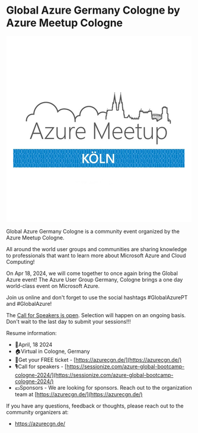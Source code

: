 # Global Azure Germany Cologne by Azure Meetup Cologne

[![Azure Meetup Cologne](azurecgn.png "Visit us here!")](https://azurecgn.de/)

Global Azure Germany Cologne is a community event organized by the Azure Meetup Cologne. 

All around the world user groups and communities are sharing knowledge to professionals that want to learn more about Microsoft Azure and Cloud Computing!

On Apr 18, 2024, we will come together to once again bring the Global Azure event! The Azure User Group Germany, Cologne brings a one day world-class event on Microsoft Azure. 

Join us online and don't forget to use the social hashtags #GlobalAzurePT and #GlobalAzure!


The [Call for Speakers is open](https://sessionize.com/azure-global-bootcamp-cologne-2024/). Selection will happen on an ongoing basis. Don't wait to the last day to submit your sessions!!! 


Resume information:
* 📅April, 18 2024
* 🏠Virtual in Cologne, Germany
* 🎫Get your FREE ticket - [https://azurecgn.de/](https://azurecgn.de/)
* 🎙️Call for speakers - [https://sessionize.com/azure-global-bootcamp-cologne-2024/](https://sessionize.com/azure-global-bootcamp-cologne-2024/)
* 💶Sponsors - We are looking for sponsors. Reach out to the organization team at [https://azurecgn.de/](https://azurecgn.de/)

If you have any questions, feedback or thoughts, please reach out to the community organizers at:
* https://azurecgn.de/
